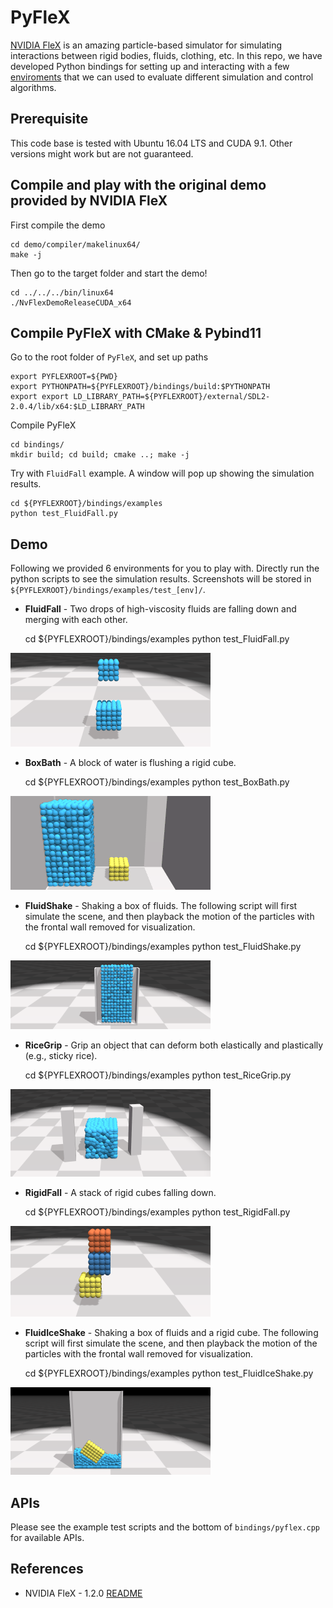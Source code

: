 # PyFleX

[NVIDIA FleX](https://developer.nvidia.com/flex) is an amazing particle-based simulator for simulating interactions between rigid bodies, fluids, clothing, etc. In this repo, we have developed Python bindings for setting up and interacting with a few [enviroments](#demo) that we can used to evaluate different simulation and control algorithms.

## Prerequisite

This code base is tested with Ubuntu 16.04 LTS and CUDA 9.1. Other versions might work but are not guaranteed.

## Compile and play with the original demo provided by NVIDIA FleX

First compile the demo

    cd demo/compiler/makelinux64/
    make -j

Then go to the target folder and start the demo!

    cd ../../../bin/linux64
    ./NvFlexDemoReleaseCUDA_x64


## Compile PyFleX with CMake & Pybind11

Go to the root folder of `PyFleX`, and set up paths

    export PYFLEXROOT=${PWD}
    export PYTHONPATH=${PYFLEXROOT}/bindings/build:$PYTHONPATH
    export export LD_LIBRARY_PATH=${PYFLEXROOT}/external/SDL2-2.0.4/lib/x64:$LD_LIBRARY_PATH

Compile PyFleX

    cd bindings/
    mkdir build; cd build; cmake ..; make -j

Try with `FluidFall` example. A window will pop up showing the simulation results.

    cd ${PYFLEXROOT}/bindings/examples
    python test_FluidFall.py


## Demo

Following we provided 6 environments for you to play with. Directly run the python scripts to see the simulation results. Screenshots will be stored in `${PYFLEXROOT}/bindings/examples/test_[env]/`.


- **FluidFall** - Two drops of high-viscosity fluids are falling down and merging with each other.

    cd ${PYFLEXROOT}/bindings/examples
    python test_FluidFall.py

![](imgs/FluidFall.gif)


- **BoxBath** - A block of water is flushing a rigid cube.

    cd ${PYFLEXROOT}/bindings/examples
    python test_BoxBath.py

![](imgs/BoxBath.gif)


- **FluidShake** - Shaking a box of fluids. The following script will first simulate the scene, and then playback the motion of the particles with the frontal wall removed for visualization.

    cd ${PYFLEXROOT}/bindings/examples
    python test_FluidShake.py

![](imgs/FluidShake.gif)


- **RiceGrip** - Grip an object that can deform both elastically and plastically (e.g., sticky rice).

    cd ${PYFLEXROOT}/bindings/examples
    python test_RiceGrip.py

![](imgs/RiceGrip.gif)


- **RigidFall** - A stack of rigid cubes falling down.

    cd ${PYFLEXROOT}/bindings/examples
    python test_RigidFall.py

![](imgs/RigidFall.gif)


- **FluidIceShake** - Shaking a box of fluids and a rigid cube. The following script will first simulate the scene, and then playback the motion of the particles with the frontal wall removed for visualization.

    cd ${PYFLEXROOT}/bindings/examples
    python test_FluidIceShake.py

![](imgs/FluidIceShake.gif)


## APIs

Please see the example test scripts and the bottom of `bindings/pyflex.cpp` for available APIs.


## References

- NVIDIA FleX - 1.2.0 [README](doc/README_FleX.md)
